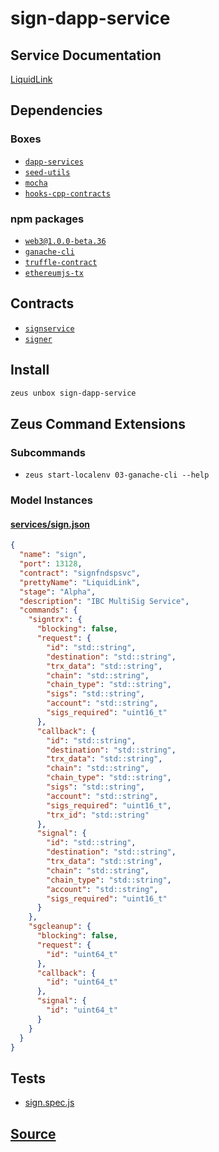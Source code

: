 
sign-dapp-service
====================






## Service Documentation
[LiquidLink](../../services/sign-service.md)
## Dependencies
### Boxes
* [`dapp-services`](dapp-services.md)
* [`seed-utils`](seed-utils.md)
* [`mocha`](mocha.md)
* [`hooks-cpp-contracts`](hooks-cpp-contracts.md)
### npm packages
* [`web3@1.0.0-beta.36`](http://npmjs.com/package/web3@1.0.0-beta.36)
* [`ganache-cli`](http://npmjs.com/package/ganache-cli)
* [`truffle-contract`](http://npmjs.com/package/truffle-contract)
* [`ethereumjs-tx`](http://npmjs.com/package/ethereumjs-tx)

## Contracts
* [`signservice`](https://github.com/liquidapps-io/zeus-sdk/tree/master/boxes/groups/services/sign-dapp-service/contracts/eos/dappservices/_sign_impl.hpp)
* [`signer`](https://github.com/liquidapps-io/zeus-sdk/tree/master/boxes/groups/services/sign-dapp-service/contracts/eos/signer)
## Install
```bash
zeus unbox sign-dapp-service
```



## Zeus Command Extensions

### Subcommands
* ```zeus start-localenv 03-ganache-cli --help```




### Model Instances
#### [services/sign.json](https://github.com/liquidapps-io/zeus-sdk/tree/master/boxes/groups/services/sign-dapp-service/models/dapp-services/sign.json)
```json
{
  "name": "sign",
  "port": 13128,
  "contract": "signfndspsvc",
  "prettyName": "LiquidLink",
  "stage": "Alpha",
  "description": "IBC MultiSig Service",
  "commands": {
    "signtrx": {
      "blocking": false,
      "request": {
        "id": "std::string",
        "destination": "std::string",
        "trx_data": "std::string",
        "chain": "std::string",
        "chain_type": "std::string",
        "sigs": "std::string",
        "account": "std::string",
        "sigs_required": "uint16_t"
      },
      "callback": {
        "id": "std::string",
        "destination": "std::string",
        "trx_data": "std::string",
        "chain": "std::string",
        "chain_type": "std::string",
        "sigs": "std::string",
        "account": "std::string",
        "sigs_required": "uint16_t",
        "trx_id": "std::string"
      },
      "signal": {
        "id": "std::string",
        "destination": "std::string",
        "trx_data": "std::string",
        "chain": "std::string",
        "chain_type": "std::string",
        "account": "std::string",
        "sigs_required": "uint16_t"
      }
    },
    "sgcleanup": {
      "blocking": false,
      "request": {
        "id": "uint64_t"
      },
      "callback": {
        "id": "uint64_t"
      },
      "signal": {
        "id": "uint64_t"
      }
    }
  }
}
```
## Tests 
* [sign.spec.js](https://github.com/liquidapps-io/zeus-sdk/tree/master/boxes/groups/services/sign-dapp-service/test/sign.spec.js)
## [Source](https://github.com/liquidapps-io/zeus-sdk/tree/master/boxes/groups/services/sign-dapp-service)